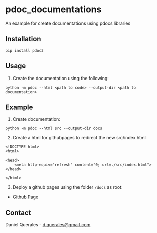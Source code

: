 # pdoc_documentations

An example for create documentations using pdocs libraries 

## Installation

```
pip install pdoc3
```
   
## Usage
1. Create the documentation using the following:

```
python -m pdoc --html <path to code> --output-dir <path to documentation>
```

## Example

1. Create documentation:

```
python -m pdoc --html src --output-dir docs
```

2. Create a html for githubpages to redirect the new src/index.html

```
<!DOCTYPE html>
<html>

<head>
    <meta http-equiv="refresh" content="0; url=./src/index.html">
</head>

</html>
```

3. Deploy a github pages using the folder <code>/docs</code> as root:

- [Github Page](https://dquerales.github.io/pdoc_documentations/)


## Contact

Daniel Querales - d.querales@gmail.com